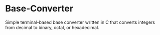 # Base-Converter
Simple terminal-based base converter written in C that converts integers from decimal to binary, octal, or hexadecimal.
